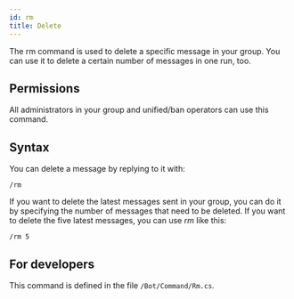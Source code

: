 ```yaml
---
id: rm
title: Delete
---
```


The rm command is used to delete a specific message in your group. You can use it to delete a certain number of messages in one run, too.

## Permissions

All administrators in your group and unified/ban operators can use this command.

## Syntax

You can delete a message by replying to it with:

```
/rm
```

If you want to delete the latest messages sent in your group, you can do it by specifying  the number of messages that need to be deleted. If you want to delete the five latest messages, you can use *rm* like this:

```
/rm 5
```

## For developers

This command is defined in the file `/Bot/Command/Rm.cs`.

